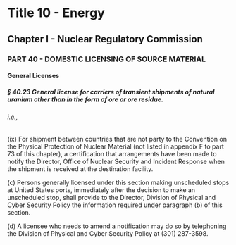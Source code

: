 
# Title 10 - Energy
## Chapter I - Nuclear Regulatory Commission
### PART 40 - DOMESTIC LICENSING OF SOURCE MATERIAL
#### General Licenses
##### § 40.23 General license for carriers of transient shipments of natural uranium other than in the form of ore or ore residue.
###### i.e.,

(ix) For shipment between countries that are not party to the Convention on the Physical Protection of Nuclear Material (not listed in appendix F to part 73 of this chapter), a certification that arrangements have been made to notify the Director, Office of Nuclear Security and Incident Response when the shipment is received at the destination facility.

(c) Persons generally licensed under this section making unscheduled stops at United States ports, immediately after the decision to make an unscheduled stop, shall provide to the Director, Division of Physical and Cyber Security Policy the information required under paragraph (b) of this section.

(d) A licensee who needs to amend a notification may do so by telephoning the Division of Physical and Cyber Security Policy at (301) 287-3598.
